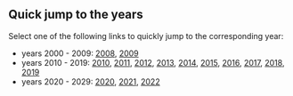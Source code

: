 ## Quick jump to the years
Select one of the following links to quickly jump to the
corresponding year:
 <br/> 
- years 2000 - 2009: [2008](#2008), [2009](#2009)
- years 2010 - 2019: [2010](#2010), [2011](#2011), [2012](#2012), [2013](#2013), [2014](#2014), [2015](#2015), [2016](#2016), [2017](#2017), [2018](#2018), [2019](#2019)
- years 2020 - 2029: [2020](#2020), [2021](#2021), [2022](#2022)